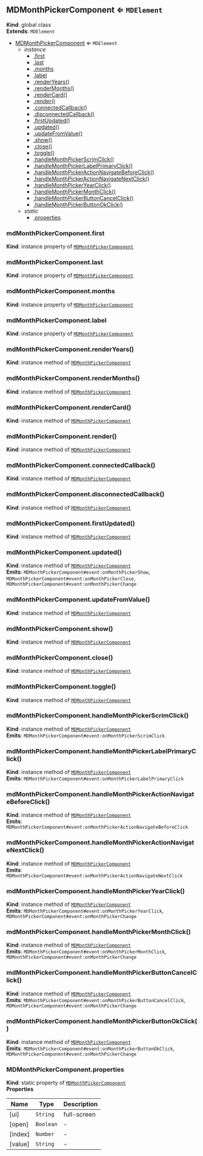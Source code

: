 <a name="MDMonthPickerComponent"></a>

## MDMonthPickerComponent ⇐ <code>MDElement</code>
**Kind**: global class  
**Extends**: <code>MDElement</code>  

* [MDMonthPickerComponent](#MDMonthPickerComponent) ⇐ <code>MDElement</code>
    * _instance_
        * [.first](#MDMonthPickerComponent+first)
        * [.last](#MDMonthPickerComponent+last)
        * [.months](#MDMonthPickerComponent+months)
        * [.label](#MDMonthPickerComponent+label)
        * [.renderYears()](#MDMonthPickerComponent+renderYears)
        * [.renderMonths()](#MDMonthPickerComponent+renderMonths)
        * [.renderCard()](#MDMonthPickerComponent+renderCard)
        * [.render()](#MDMonthPickerComponent+render)
        * [.connectedCallback()](#MDMonthPickerComponent+connectedCallback)
        * [.disconnectedCallback()](#MDMonthPickerComponent+disconnectedCallback)
        * [.firstUpdated()](#MDMonthPickerComponent+firstUpdated)
        * [.updated()](#MDMonthPickerComponent+updated)
        * [.updateFromValue()](#MDMonthPickerComponent+updateFromValue)
        * [.show()](#MDMonthPickerComponent+show)
        * [.close()](#MDMonthPickerComponent+close)
        * [.toggle()](#MDMonthPickerComponent+toggle)
        * [.handleMonthPickerScrimClick()](#MDMonthPickerComponent+handleMonthPickerScrimClick)
        * [.handleMonthPickerLabelPrimaryClick()](#MDMonthPickerComponent+handleMonthPickerLabelPrimaryClick)
        * [.handleMonthPickerActionNavigateBeforeClick()](#MDMonthPickerComponent+handleMonthPickerActionNavigateBeforeClick)
        * [.handleMonthPickerActionNavigateNextClick()](#MDMonthPickerComponent+handleMonthPickerActionNavigateNextClick)
        * [.handleMonthPickerYearClick()](#MDMonthPickerComponent+handleMonthPickerYearClick)
        * [.handleMonthPickerMonthClick()](#MDMonthPickerComponent+handleMonthPickerMonthClick)
        * [.handleMonthPickerButtonCancelClick()](#MDMonthPickerComponent+handleMonthPickerButtonCancelClick)
        * [.handleMonthPickerButtonOkClick()](#MDMonthPickerComponent+handleMonthPickerButtonOkClick)
    * _static_
        * [.properties](#MDMonthPickerComponent.properties)

<a name="MDMonthPickerComponent+first"></a>

### mdMonthPickerComponent.first
**Kind**: instance property of [<code>MDMonthPickerComponent</code>](#MDMonthPickerComponent)  
<a name="MDMonthPickerComponent+last"></a>

### mdMonthPickerComponent.last
**Kind**: instance property of [<code>MDMonthPickerComponent</code>](#MDMonthPickerComponent)  
<a name="MDMonthPickerComponent+months"></a>

### mdMonthPickerComponent.months
**Kind**: instance property of [<code>MDMonthPickerComponent</code>](#MDMonthPickerComponent)  
<a name="MDMonthPickerComponent+label"></a>

### mdMonthPickerComponent.label
**Kind**: instance property of [<code>MDMonthPickerComponent</code>](#MDMonthPickerComponent)  
<a name="MDMonthPickerComponent+renderYears"></a>

### mdMonthPickerComponent.renderYears()
**Kind**: instance method of [<code>MDMonthPickerComponent</code>](#MDMonthPickerComponent)  
<a name="MDMonthPickerComponent+renderMonths"></a>

### mdMonthPickerComponent.renderMonths()
**Kind**: instance method of [<code>MDMonthPickerComponent</code>](#MDMonthPickerComponent)  
<a name="MDMonthPickerComponent+renderCard"></a>

### mdMonthPickerComponent.renderCard()
**Kind**: instance method of [<code>MDMonthPickerComponent</code>](#MDMonthPickerComponent)  
<a name="MDMonthPickerComponent+render"></a>

### mdMonthPickerComponent.render()
**Kind**: instance method of [<code>MDMonthPickerComponent</code>](#MDMonthPickerComponent)  
<a name="MDMonthPickerComponent+connectedCallback"></a>

### mdMonthPickerComponent.connectedCallback()
**Kind**: instance method of [<code>MDMonthPickerComponent</code>](#MDMonthPickerComponent)  
<a name="MDMonthPickerComponent+disconnectedCallback"></a>

### mdMonthPickerComponent.disconnectedCallback()
**Kind**: instance method of [<code>MDMonthPickerComponent</code>](#MDMonthPickerComponent)  
<a name="MDMonthPickerComponent+firstUpdated"></a>

### mdMonthPickerComponent.firstUpdated()
**Kind**: instance method of [<code>MDMonthPickerComponent</code>](#MDMonthPickerComponent)  
<a name="MDMonthPickerComponent+updated"></a>

### mdMonthPickerComponent.updated()
**Kind**: instance method of [<code>MDMonthPickerComponent</code>](#MDMonthPickerComponent)  
**Emits**: <code>MDMonthPickerComponent#event:onMonthPickerShow</code>, <code>MDMonthPickerComponent#event:onMonthPickerClose</code>, <code>MDMonthPickerComponent#event:onMonthPickerChange</code>  
<a name="MDMonthPickerComponent+updateFromValue"></a>

### mdMonthPickerComponent.updateFromValue()
**Kind**: instance method of [<code>MDMonthPickerComponent</code>](#MDMonthPickerComponent)  
<a name="MDMonthPickerComponent+show"></a>

### mdMonthPickerComponent.show()
**Kind**: instance method of [<code>MDMonthPickerComponent</code>](#MDMonthPickerComponent)  
<a name="MDMonthPickerComponent+close"></a>

### mdMonthPickerComponent.close()
**Kind**: instance method of [<code>MDMonthPickerComponent</code>](#MDMonthPickerComponent)  
<a name="MDMonthPickerComponent+toggle"></a>

### mdMonthPickerComponent.toggle()
**Kind**: instance method of [<code>MDMonthPickerComponent</code>](#MDMonthPickerComponent)  
<a name="MDMonthPickerComponent+handleMonthPickerScrimClick"></a>

### mdMonthPickerComponent.handleMonthPickerScrimClick()
**Kind**: instance method of [<code>MDMonthPickerComponent</code>](#MDMonthPickerComponent)  
**Emits**: <code>MDMonthPickerComponent#event:onMonthPickerScrimClick</code>  
<a name="MDMonthPickerComponent+handleMonthPickerLabelPrimaryClick"></a>

### mdMonthPickerComponent.handleMonthPickerLabelPrimaryClick()
**Kind**: instance method of [<code>MDMonthPickerComponent</code>](#MDMonthPickerComponent)  
**Emits**: <code>MDMonthPickerComponent#event:onMonthPickerLabelPrimaryClick</code>  
<a name="MDMonthPickerComponent+handleMonthPickerActionNavigateBeforeClick"></a>

### mdMonthPickerComponent.handleMonthPickerActionNavigateBeforeClick()
**Kind**: instance method of [<code>MDMonthPickerComponent</code>](#MDMonthPickerComponent)  
**Emits**: <code>MDMonthPickerComponent#event:onMonthPickerActionNavigateBeforeClick</code>  
<a name="MDMonthPickerComponent+handleMonthPickerActionNavigateNextClick"></a>

### mdMonthPickerComponent.handleMonthPickerActionNavigateNextClick()
**Kind**: instance method of [<code>MDMonthPickerComponent</code>](#MDMonthPickerComponent)  
**Emits**: <code>MDMonthPickerComponent#event:onMonthPickerActionNavigateNextClick</code>  
<a name="MDMonthPickerComponent+handleMonthPickerYearClick"></a>

### mdMonthPickerComponent.handleMonthPickerYearClick()
**Kind**: instance method of [<code>MDMonthPickerComponent</code>](#MDMonthPickerComponent)  
**Emits**: <code>MDMonthPickerComponent#event:onMonthPickerYearClick</code>, <code>MDMonthPickerComponent#event:onMonthPickerChange</code>  
<a name="MDMonthPickerComponent+handleMonthPickerMonthClick"></a>

### mdMonthPickerComponent.handleMonthPickerMonthClick()
**Kind**: instance method of [<code>MDMonthPickerComponent</code>](#MDMonthPickerComponent)  
**Emits**: <code>MDMonthPickerComponent#event:onMonthPickerMonthClick</code>, <code>MDMonthPickerComponent#event:onMonthPickerChange</code>  
<a name="MDMonthPickerComponent+handleMonthPickerButtonCancelClick"></a>

### mdMonthPickerComponent.handleMonthPickerButtonCancelClick()
**Kind**: instance method of [<code>MDMonthPickerComponent</code>](#MDMonthPickerComponent)  
**Emits**: <code>MDMonthPickerComponent#event:onMonthPickerButtonCancelClick</code>, <code>MDMonthPickerComponent#event:onMonthPickerChange</code>  
<a name="MDMonthPickerComponent+handleMonthPickerButtonOkClick"></a>

### mdMonthPickerComponent.handleMonthPickerButtonOkClick()
**Kind**: instance method of [<code>MDMonthPickerComponent</code>](#MDMonthPickerComponent)  
**Emits**: <code>MDMonthPickerComponent#event:onMonthPickerButtonOkClick</code>, <code>MDMonthPickerComponent#event:onMonthPickerChange</code>  
<a name="MDMonthPickerComponent.properties"></a>

### MDMonthPickerComponent.properties
**Kind**: static property of [<code>MDMonthPickerComponent</code>](#MDMonthPickerComponent)  
**Properties**

| Name | Type | Description |
| --- | --- | --- |
| [ui] | <code>String</code> | full-screen |
| [open] | <code>Boolean</code> | - |
| [index] | <code>Number</code> | - |
| [value] | <code>String</code> | - |

